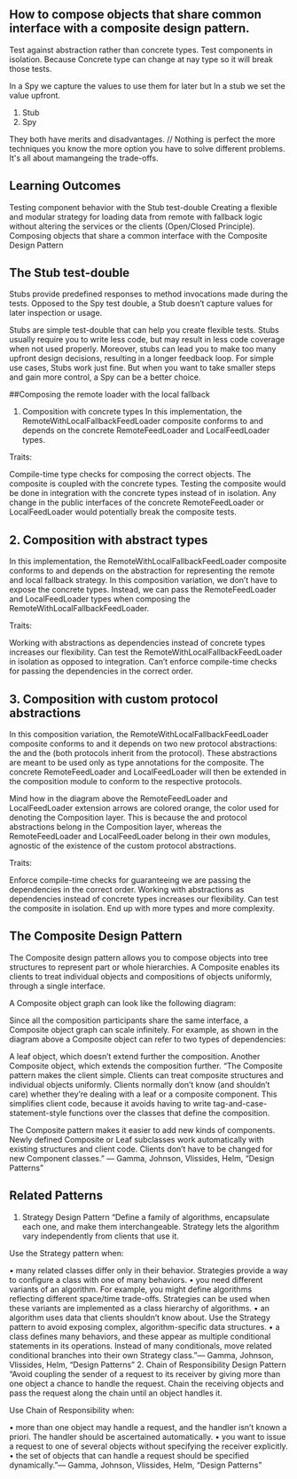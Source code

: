 
## How to compose objects that share common interface with a composite design pattern.

Test against abstraction rather than concrete types.
Test components in isolation.
Because Concrete type can  change at nay type so it will break those tests.


In a Spy we capture the values to use them for later but In a stub we set the value upfront.

1. Stub
2. Spy  

They both have merits and disadvantages.
// Nothing is perfect the more techniques you know the more option you have to solve different problems.
It's all about mamangeing the trade-offs. 

## Learning Outcomes
Testing component behavior with the Stub test-double
Creating a flexible and modular strategy for loading data from remote with fallback logic without altering the services or the clients (Open/Closed Principle).
Composing objects that share a common interface with the Composite Design Pattern

## The Stub test-double
Stubs provide predefined responses to method invocations made during the tests. Opposed to the Spy test double, a Stub doesn’t capture values for later inspection or usage.

Stubs are simple test-double that can help you create flexible tests. Stubs usually require you to write less code, but may result in less code coverage when not used properly. Moreover, stubs can lead you to make too many upfront design decisions, resulting in a longer feedback loop. For simple use cases, Stubs work just fine. But when you want to take smaller steps and gain more control, a Spy can be a better choice.

##Composing the remote loader with the local fallback
1. Composition with concrete types
In this implementation, the RemoteWithLocalFallbackFeedLoader composite conforms to <FeedLoader> and depends on the concrete RemoteFeedLoader and LocalFeedLoader types.

Traits:

Compile-time type checks for composing the correct objects.
The composite is coupled with the concrete types.
Testing the composite would be done in integration with the concrete types instead of in isolation. Any change in the public interfaces of the concrete RemoteFeedLoader or LocalFeedLoader would potentially break the composite tests.

## 2. Composition with abstract types
In this implementation, the RemoteWithLocalFallbackFeedLoader composite conforms to <FeedLoader> and depends on the <FeedLoader> abstraction for representing the remote and local fallback strategy. In this composition variation, we don’t have to expose the concrete types. Instead, we can pass the RemoteFeedLoader and LocalFeedLoader types when composing the RemoteWithLocalFallbackFeedLoader.

Traits:

Working with abstractions as dependencies instead of concrete types increases our flexibility.
Can test the RemoteWithLocalFallbackFeedLoader in isolation as opposed to integration.
Can’t enforce compile-time checks for passing the dependencies in the correct order.


## 3. Composition with custom protocol abstractions
In this composition variation, the RemoteWithLocalFallbackFeedLoader composite conforms to <FeedLoader> and it depends on two new protocol abstractions: the <RemoteFeedLoader> and the <LocalFeedLoader> (both protocols inherit from the <FeedLoader> protocol). These abstractions are meant to be used only as type annotations for the composite. The concrete RemoteFeedLoader and LocalFeedLoader will then be extended in the composition module to conform to the respective protocols.

Mind how in the diagram above the RemoteFeedLoader and LocalFeedLoader extension arrows are colored orange, the color used for denoting the Composition layer. This is because the <RemoteFeedLoader> and <LocalFeedLoader> protocol abstractions belong in the Composition layer, whereas the RemoteFeedLoader and LocalFeedLoader belong in their own modules, agnostic of the existence of the custom protocol abstractions.

Traits:

Enforce compile-time checks for guaranteeing we are passing the dependencies in the correct order.
Working with abstractions as dependencies instead of concrete types increases our flexibility.
Can test the composite in isolation.
End up with more types and more complexity.

## The Composite Design Pattern
The Composite design pattern allows you to compose objects into tree structures to represent part or whole hierarchies. A Composite enables its clients to treat individual objects and compositions of objects uniformly, through a single interface.

A Composite object graph can look like the following diagram:


Since all the composition participants share the same interface, a Composite object graph can scale infinitely. For example, as shown in the diagram above a Composite object can refer to two types of dependencies:

A leaf object, which doesn’t extend further the composition.
Another Composite object, which extends the composition further.
“The Composite pattern makes the client simple. Clients can treat composite structures and individual objects uniformly. Clients normally don’t know (and shouldn’t care) whether they’re dealing with a leaf or a composite component. This simplifies client code, because it avoids having to write tag-and-case-statement-style functions over the classes that define the composition.

The Composite pattern makes it easier to add new kinds of components. Newly defined Composite or Leaf subclasses work automatically with existing structures and client code. Clients don’t have to be changed for new Component classes.” — Gamma, Johnson, Vlissides, Helm, “Design Patterns”

## Related Patterns
1. Strategy Design Pattern
“Define a family of algorithms, encapsulate each one, and make them interchangeable. Strategy lets the algorithm vary independently from clients that use it.

Use the Strategy pattern when:

• many related classes differ only in their behavior. Strategies provide a way to configure a class with one of many behaviors.
• you need different variants of an algorithm. For example, you might define algorithms reflecting different space/time trade-offs. Strategies can be used when these variants are implemented as a class hierarchy of algorithms.
• an algorithm uses data that clients shouldn’t know about. Use the Strategy pattern to avoid exposing complex, algorithm-specific data structures.
• a class defines many behaviors, and these appear as multiple conditional statements in its operations. Instead of many conditionals, move related conditional branches into their own Strategy class.”— Gamma, Johnson, Vlissides, Helm, “Design Patterns”
2. Chain of Responsibility Design Pattern
“Avoid coupling the sender of a request to its receiver by giving more than one object a chance to handle the request. Chain the receiving objects and pass the request along the chain until an object handles it.

Use Chain of Responsibility when:

• more than one object may handle a request, and the handler isn’t known a priori. The handler should be ascertained automatically.
• you want to issue a request to one of several objects without specifying the receiver explicitly.
• the set of objects that can handle a request should be specified dynamically.”— Gamma, Johnson, Vlissides, Helm, “Design Patterns”
